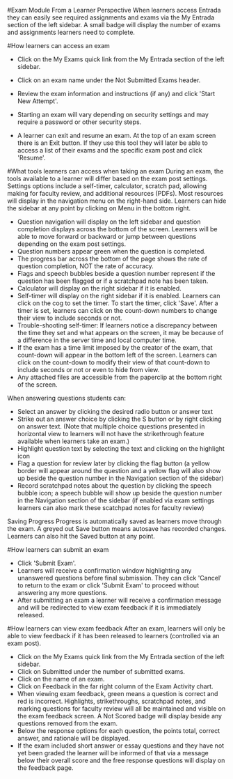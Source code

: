 #Exam Module From a Learner Perspective
When learners access Entrada they can easily see required assignments and exams via the My Entrada section of the left sidebar.  A small badge will display the number of exams and assignments learners need to complete.

#How learners can access an exam
* Click on the My Exams quick link from the My Entrada section of the left sidebar.
* Click on an exam name under the Not Submitted Exams header.
* Review the exam information and instructions (if any) and click 'Start New Attempt'.
* Starting an exam will vary depending on security settings and may require a password or other security steps.

* A learner can exit and resume an exam.  At the top of an exam screen there is an Exit button.  If they use this tool they will later be able to access a list of their exams and the specific exam post and click 'Resume'.

#What tools learners can access when taking an exam
During an exam, the tools available to a learner will differ based on the exam post settings.  Settings options include a self-timer, calculator, scratch pad, allowing making for faculty review, and additional resources (PDFs).  Most resources will display in the navigation menu on the right-hand side. Learners can hide the sidebar at any point by clicking on Menu in the bottom right.
* Question navigation will display on the left sidebar and question completion displays across the bottom of the screen.  Learners will be able to move forward or backward or jump between questions depending on the exam post settings.
* Question numbers appear green when the question is completed.
* The progress bar across the bottom of the page shows the rate of question completion, NOT the rate of accuracy.  
* Flags and speech bubbles beside a question number represent if the question has been flagged or if a scratchpad note has been taken.
* Calculator will display on the right sidebar if it is enabled.
* Self-timer will display on the right sidebar if it is enabled.  Learners can click on the cog to set the timer.  To start the timer, click 'Save'. After a timer is set, learners can click on the count-down numbers to change their view to include seconds or not.
* Trouble-shooting self-timer: If learners notice a discrepancy between the time they set and what appears on the screen, it may be because of a difference in the server time and local computer time.
* If the exam has a time limit imposed by the creator of the exam, that count-down will appear in the bottom left of the screen.  Learners can click on the count-down to modify their view of that count-down to include seconds or not or even to hide from view.
* Any attached files are accessible from the paperclip at the bottom right of the screen.

When answering questions students can:
* Select an answer by clicking the desired radio button or answer text
* Strike out an answer choice by clicking the S button or by right clicking on answer text. (Note that multiple choice questions presented in horizontal view to learners will not have the strikethrough feature available when learners take an exam.)
* Highlight question text by selecting the text and clicking on the highlight icon
* Flag a question for review later by clicking the flag button (a yellow border will appear around the question and a yellow flag will also show up beside the question number in the Navigation section of the sidebar)
* Record scratchpad notes about the question by clicking the speech bubble icon; a speech bubble will show up beside the question number in the Navigation section of the sidebar (if enabled via exam settings learners can also mark these scatchpad notes for faculty review)

Saving Progress
Progress is automatically saved as learners move through the exam.  A greyed out Save button means autosave has recorded changes.  Learners can also hit the Saved button at any point.

#How learners can submit an exam
* Click 'Submit Exam'.
* Learners will receive a confirmation window highlighting any unanswered questions before final submission.  They can click 'Cancel' to return to the exam or click 'Submit Exam' to proceed without answering any more questions.
* After submitting an exam a learner will receive a confirmation message and will be redirected to view exam feedback if it is immediately released.

#How learners can view exam feedback
After an exam, learners will only be able to view feedback if it has been released to learners (controlled via an exam post).
* Click on the My Exams quick link from the My Entrada section of the left sidebar.
* Click on Submitted under the number of submitted exams.
* Click on the name of an exam.
* Click on Feedback in the far right column of the Exam Activity chart.
* When viewing exam feedback, green means a question is correct and red is incorrect.  Highlights, strikethroughs, scratchpad notes, and marking questions for faculty review will all be maintained and visible on the exam feedback screen.  A Not Scored badge will display beside any questions removed from the exam.
* Below the response options for each question, the points total, correct answer, and rationale will be displayed.  
* If the exam included short answer or essay questions and they have not yet been graded the learner will be informed of that via a message below their overall score and the free response questions will display on the feedback page.
